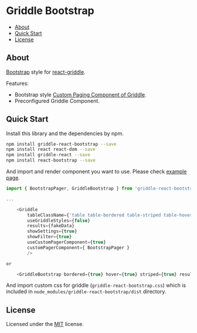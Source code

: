 # Griddle Bootstrap

- [About](#about)
- [Quick Start](#quick-start)
- [License](#license)

## About

[Bootstrap](http://getbootstrap.com/) style for [react-griddle](http://griddlegriddle.github.io/Griddle/).

Features:

* Bootstrap style [Custom Paging Component of Griddle](http://griddlegriddle.github.io/Griddle/customization.html).
* Preconfigured Griddle Component.

## Quick Start

Install this library and the dependencies by npm.

```bash
npm install griddle-react-bootstrap --save
npm install react react-dom --save
npm install griddle-react --save
npm install react-bootstrap --save
```

And import and render component you want to use. Please check [example page](http://wadahiro.github.io/griddle-react-bootstrap/).

```js
import { BootstrapPager, GriddleBootstrap } from 'griddle-react-bootstrap';

...

    <Griddle
        tableClassName={'table table-bordered table-striped table-hover'}
        useGriddleStyles={false}
        results={fakeData}
        showSettings={true}
        showFilter={true}
        useCustomPagerComponent={true}
        customPagerComponent={ BootstrapPager }
        />

or

    <GriddleBootstrap bordered={true} hover={true} striped={true} results={fakeData} />
```

And import custom css for griddle (`griddle-react-bootstrap.css`) which is included in `node_modules/griddle-react-bootstrap/dist` directory.

## License

Licensed under the [MIT](/LICENSE.txt) license.